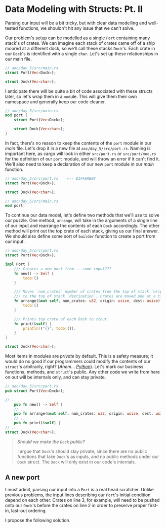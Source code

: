 # Data Modeling with Structs: Pt. II
Parsing our input will be a bit tricky, but with clear data modelling and well-tested functions, we shouldn't hit any issue that we can't solve. 

Our problem's setup can be modelled as a single `Port` containing many stack's of crates. We can imagine each stack of crates came off of a ship moored at a different dock, so we'll call these stacks `Dock`'s. Each crate in our `Dock`'s is identified with a single `char`. Let's set up these relationships in our main file.
```rust
// aoc/day_5/src/main.rs
struct Port(Vec<Dock>);

struct Dock(Vec<char>);
```
I anticipate there will be quite a bit of code associated with these structs later, so let's wrap them in a `mod`ule. This will give them their own namespace and generally keep our code cleaner.
```rust
// aoc/day_5/src/main.rs
mod port {
    struct Port(Vec<Dock>);

    struct Dock(Vec<char>);
}
```
In fact, there's no reason to keep the contents of the `port` module in our _main_ file. Let's drop it in a new file at `aoc/day_5/src/port.rs`. Naming is important here, as cargo will look in either `src/port.rs` or `src/port/mod.rs` for the definition of our `port` module, and will throw an error if it can't find it. We'll also need to keep a declaration of our new `port` module in our _main_ function.
```rust
// aoc/day_5/src/port.rs    <-- DIFFERENT
struct Port(Vec<Dock>);

struct Dock(Vec<char>);
```
```rust
// aoc/day_5/src/main.rs
mod port;
```
To continue our data model, let's define two methods that we'll use to solve our puzzle. One method, `arrange`, will take in the arguments of a single line of our input and rearrange the contents of each `Dock` accordingly. The other method will print out the top crate of each stack, giving us our final answer. We should also define some sort of `builder` function to create a port from our input.
```rust
// aoc/day_5/src/port.rs
struct Port(Vec<Dock>);

impl Port {
    /// Creates a new port from ...some input???
    fn new() -> Self {
        todo!()
    }

    /// Moves `num_crates` number of crates from the top of stack `origin`
    /// to the top of stack `destination`. Crates are moved one at a time.
    fn arrange(&mut self, num_crates: u32, origin: usize, dest: usize) {
        todo!()
    }

    /// Prints top crate of each Dock to stout
    fn print(&self) {
        println!("{}", todo!());
    }
}

struct Dock(Vec<char>);
```
Most items in modules are _private_ by default. This is a safety measure; it would do no good if our programmers could modify the contents of our `struct`'s arbitrarily, right? (_Ahem... [Python](https://python-guide-chinese.readthedocs.io/zh_CN/latest/writing/style.html#we-are-all-consenting-adults)_). Let's mark our business functions, methods, and `struct`'s public. Any other code we write from here on out will be internals only, and can stay private.

```rust
// aoc/day_5/src/port.rs
pub struct Port(Vec<Dock>);

// ..
    pub fn new() -> Self {
    // ..
    pub fn arrange(&mut self, num_crates: u32, origin: usize, dest: usize) {
    // ..
    pub fn print(&self) {
// ..
struct Dock(Vec<char>);
```
> _Should we make the `Dock` public?_
>
> I argue that `Dock`'s should stay private, since there are no public functions that take `Dock`'s as inputs, and no public methods under our `Dock` struct. The `Dock` will only exist in our code's internals.

## A new port
I must admit, parsing our input into a `Port` is a real head scratcher. Unlike previous problems, the input lines describing our `Port`'s initial condition depend on each other. Crates on line 3, for example, will need to be pushed onto our `Dock`'s before the crates on line 2 in order to preserve proper first-in, last-out ordering.

I propose the following solution. 